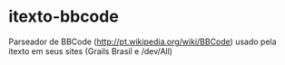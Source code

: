 # itexto-bbcode

Parseador de BBCode (http://pt.wikipedia.org/wiki/BBCode) usado pela itexto em seus sites (Grails Brasil e /dev/All)
